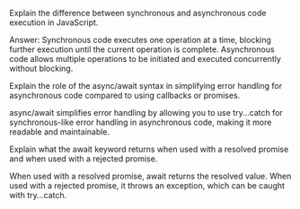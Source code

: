 Explain the difference between synchronous and asynchronous code execution in JavaScript.

Answer: Synchronous code executes one operation at a time, blocking further execution until the current operation is complete. Asynchronous code allows multiple operations to be initiated and executed concurrently without blocking.

Explain the role of the async/await syntax in simplifying error handling for asynchronous code compared to using callbacks or promises.

async/await simplifies error handling by allowing you to use try...catch for synchronous-like error handling in asynchronous code, making it more readable and maintainable.

Explain what the await keyword returns when used with a resolved promise and when used with a rejected promise.

When used with a resolved promise, await returns the resolved value. When used with a rejected promise, it throws an exception, which can be caught with try...catch.
